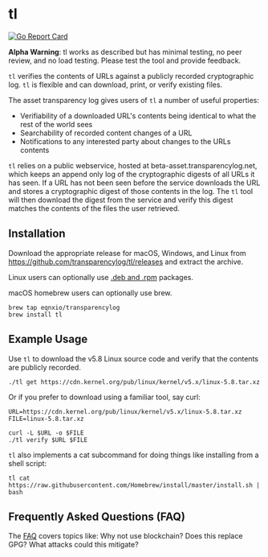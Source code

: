 # tl

[![Go Report Card](https://goreportcard.com/badge/github.com/transparencylog/tl)](https://goreportcard.com/report/github.com/transparencylog/tl)

**Alpha Warning**: tl works as described but has minimal testing, no peer review, and no load testing. Please test the tool and provide feedback.

`tl` verifies the contents of URLs against a publicly recorded cryptographic log. `tl` is flexible and can download, print, or verify existing files.

The asset transparency log gives users of `tl` a number of useful properties:

- Verifiability of a downloaded URL's contents being identical to what the rest of the world sees
- Searchability of recorded content changes of a URL
- Notifications to any interested party about changes to the URLs contents

`tl` relies on a public webservice, hosted at beta-asset.transparencylog.net, which keeps an append only log of the cryptographic digests of all URLs it has seen. If a URL has not been seen before the service downloads the URL and stores a cryptographic digest of those contents in the log. The `tl` tool will then download the digest from the service and verify this digest matches the contents of the files the user retrieved.

## Installation

Download the appropriate release for macOS, Windows, and Linux from https://github.com/transparencylog/tl/releases and extract the archive.

Linux users can optionally use [.deb and .rpm](https://dl.equinox.io/transparencylog/tl/stable) packages.

macOS homebrew users can optionally use brew.

```
brew tap eqnxio/transparencylog
brew install tl
```

## Example Usage

Use `tl` to download the v5.8 Linux source code and verify that the contents are publicly recorded.

```
./tl get https://cdn.kernel.org/pub/linux/kernel/v5.x/linux-5.8.tar.xz
```

Or if you prefer to download using a familiar tool, say curl:

```
URL=https://cdn.kernel.org/pub/linux/kernel/v5.x/linux-5.8.tar.xz
FILE=linux-5.8.tar.xz

curl -L $URL -o $FILE
./tl verify $URL $FILE
```

`tl` also implements a cat subcommand for doing things like installing from a shell script:

```
tl cat https://raw.githubusercontent.com/Homebrew/install/master/install.sh | bash
```

## Frequently Asked Questions (FAQ)

The [FAQ](https://www.transparencylog.com/frequently-asked-questions/) 
covers topics like: Why not use blockchain? Does this replace GPG? What
attacks could this mitigate?
